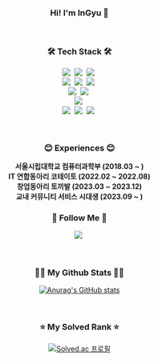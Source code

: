 
<h3 align="center">Hi! I'm InGyu 👋</h3>
<br/>

<h3 align="center">🛠 Tech Stack 🛠</h3>
<p align="center">
  <img src="https://img.shields.io/badge/Java-FF160B?style=flat-square&logo=Java&logoColor=white"/></a>&nbsp
  <img src="https://img.shields.io/badge/Kotlin-7F52FF?style=flat-square&logo=kotlin&logoColor=white"/></a>&nbsp
  <img src="https://img.shields.io/badge/Python-3776AB?style=flat-square&logo=python&logoColor=white"/></a>&nbsp
  <br/>
  <img src="https://img.shields.io/badge/Spring-6DB33F?style=flat-square&logo=spring&logoColor=white"/></a>&nbsp
  <img src="https://img.shields.io/badge/Spring boot-6DB33F?style=flat-square&logo=spring boot&logoColor=white"/></a>&nbsp
  <img src="https://img.shields.io/badge/Spring Security-6DB33F?style=flat-square&logo=spring security&logoColor=white"/></a>&nbsp
  <br/>
  <img src="https://img.shields.io/badge/MYSQL-4479A1?style=flat-square&logo=MYSQL&logoColor=white"/></a>&nbsp
  <img src="https://img.shields.io/badge/Oracle DB-F80000?style=flat-square&logo=oracle&logoColor=white"/></a>&nbsp
  <br/>
  <img src="https://img.shields.io/badge/AWS-232F3E?style=flat-square&logo=amazonaws&logoColor=white"/></a>&nbsp
  <br/>
  <img src="https://img.shields.io/badge/Git-F05032?style=flat-square&logo=git&logoColor=white"/></a>&nbsp
  <img src="https://img.shields.io/badge/Slack-4A154B?style=flat-square&logo=slack&logoColor=white"/></a>&nbsp
  <img src="https://img.shields.io/badge/Swagger-85EA2D?style=flat-square&logo=swagger&logoColor=white"/></a>&nbsp
</p>

<br/>

<h3 align="center">😊 Experiences 😊</h3>
<p align="center">
  <strong>서울시립대학교 컴퓨터과학부 (2018.03 ~ )</strong> <br/>
  <strong>IT 연합동아리 코테이토 (2022.02 ~ 2022.08)</strong> <br/>
  <strong>창업동아리 토끼발 (2023.03 ~ 2023.12)</strong> <br/>
  <strong>교내 커뮤니티 서비스 시대생 (2023.09 ~ )</strong> <br/>
</p>

<h3 align="center">👋 Follow Me 👋</h3>
<p align="center">
  <a href="mailto:naingyu4001@gmail.com" target="_blank"><img src="https://img.shields.io/badge/Gmail-d14836?style=flat-square&logo=Gmail&logoColor=white&link=daekyeongp96@gmail.com"/></a>&nbsp
</p>

<br/>

<h3 align="center">👨‍💻 My Github Stats 👨‍💻</h3>
<div align="center">

[![Anurag's GitHub stats](https://github-readme-stats.vercel.app/api?username=sktmdgus1212&hide_title=true&show_icons=true&include_all_commits=true&disable_animations=true&theme=vue)](https://github.com/anuraghazra/github-readme-stats)
</div>

<br/>

<h3 align="center">⭐ My Solved Rank ⭐</h3>
<div align="center">

[![Solved.ac
프로필](http://mazassumnida.wtf/api/v2/generate_badge?boj=skdlsrb1212)](https://solved.ac/skdlsrb1212)
</div>


<!--
**sktmdgus1212/sktmdgus1212** is a ✨ _special_ ✨ repository because its `README.md` (this file) appears on your GitHub profile.

Here are some ideas to get you started:

- 🔭 I’m currently working on ...
- 🌱 I’m currently learning ...
- 👯 I’m looking to collaborate on ...
- 🤔 I’m looking for help with ...
- 💬 Ask me about ...
- 📫 How to reach me: ...
- 😄 Pronouns: ...
- ⚡ Fun fact: ...
-->
